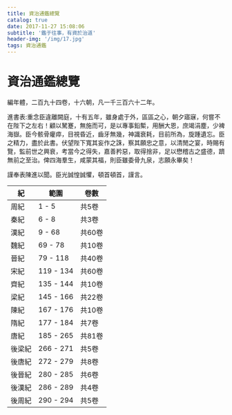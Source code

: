```yaml
---
title: 資治通鑑總覽
catalog: true
date: 2017-11-27 15:08:06
subtitle: '鑑于往事，有資於治道'
header-img: '/img/17.jpg'
tags: 資治通鑑
---
```


# 資治通鑑總覽

編年體，二百九十四卷，十六朝，凡一千三百六十二年。

進書表:重念臣違離闕庭，十有五年，雖身處于外，區區之心，朝夕寤寐，何嘗不在陛下之左右！顧以駑蹇，無施而可，是以專事鉛槧，用酬大恩，庶竭涓塵，少裨海嶽。臣今骸骨癯瘁，目視昏近，齒牙無幾，神識衰耗，目前所為，旋踵遺忘。臣之精力，盡於此書。伏望陛下寬其妄作之誅，察其願忠之意，以清閒之宴，時賜有覽，監前世之興衰，考當今之得失，嘉善矜惡，取得捨非，足以懋稽古之盛德，躋無前之至治。俾四海羣生，咸蒙其福，則臣雖委骨九泉，志願永畢矣！

謹奉表陳進以聞。臣光誠惶誠懼，頓首頓首，謹言。

| 紀 | 範圍 | 卷數| 
| --- | --- | --- |
|周紀 | 1 - 5 | 共5卷 |
|秦紀 | 6 - 8 |共3卷 |
|漢紀 | 9 - 68 | 共60卷 |
|魏紀 | 69 - 78 | 共10卷 |
|晉紀 | 79 - 118 | 共40卷 |
|宋紀 | 119 - 134 | 共60卷 |
|齊紀| 135 - 144 | 共10卷 |
|梁紀| 145 - 166 | 共22卷 |
|陳紀| 167 - 176 |共10卷 |
|隋紀| 177 - 184 | 共7卷 |
|唐紀| 185 - 265 | 共81卷 |
|後梁紀| 266 - 271 | 共5卷|
|後唐紀| 272 - 279 | 共8卷|
|後晉紀| 280 - 285 | 共6卷 |
|後漢紀| 286 - 289 | 共4卷 |
|後周紀| 290 - 294 | 共5卷 |


